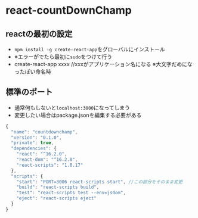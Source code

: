 # react-countDownChamp
## reactの最初の設定
- `npm install -g create-react-app`をグローバルにインストール
- ※エラーがでたら最初に`sudo`をつけて行う
- create-react-app xxxx //xxxがアプリケーション名になる ※大文字だめになったぽい命名時

## 標準のポート
- 通常何もしないと`localhost:3000`になってしまう
- 変更したい場合はpackage.jsonを編集する必要がある
```js
{
  "name": "countdownchamp",
  "version": "0.1.0",
  "private": true,
  "dependencies": {
    "react": "^16.2.0",
    "react-dom": "^16.2.0",
    "react-scripts": "1.0.17"
  },
  "scripts": {
    "start": "PORT=3006 react-scripts start", //この部分をそのまま変更
    "build": "react-scripts build",
    "test": "react-scripts test --env=jsdom",
    "eject": "react-scripts eject"
  }
}

```
